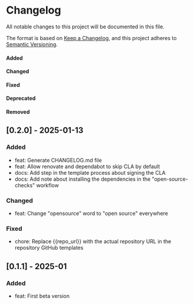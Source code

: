 # Changelog

All notable changes to this project will be documented in this file.

The format is based on [Keep a Changelog](https://keepachangelog.com/en/1.0.0/),
and this project adheres to [Semantic Versioning](https://semver.org/spec/v2.0.0.html).

#### Added
#### Changed
#### Fixed
#### Deprecated
#### Removed

## [0.2.0] - 2025-01-13

### Added

* feat: Generate CHANGELOG.md file
* feat: Allow renovate and dependabot to skip CLA by default
* docs: Add step in the template process about signing the CLA
* docs: Add note about installing the dependencies in the "open-source-checks" workflow

### Changed

* feat: Change "opensource" word to "open source" everywhere

### Fixed

* chore: Replace {{repo_url}} with the actual repository URL in the repository GitHub templates

## [0.1.1] - 2025-01

### Added

* feat: First beta version
